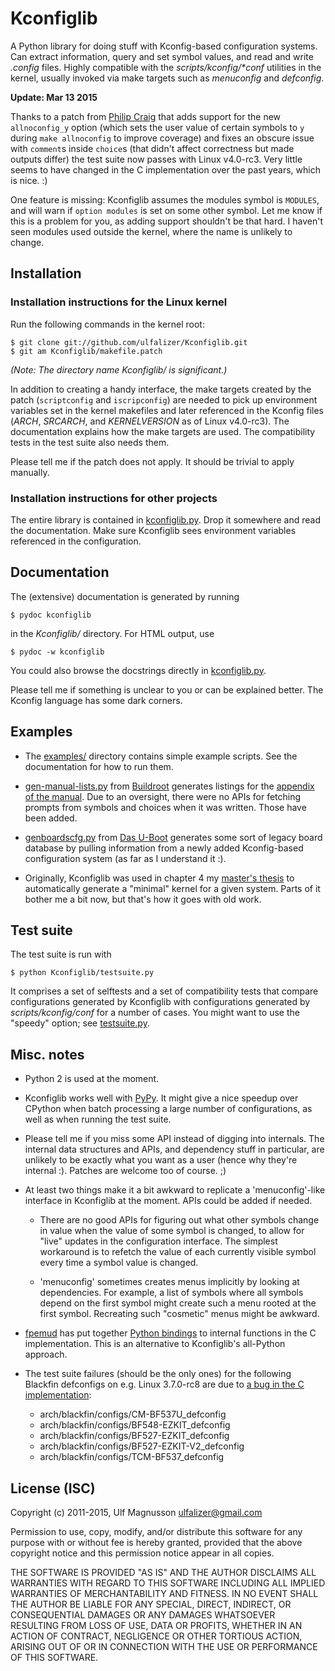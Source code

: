 # Kconfiglib #

A Python library for doing stuff with Kconfig-based configuration systems. Can
extract information, query and set symbol values, and read and write
<i>.config</i> files. Highly compatible with the <i>scripts/kconfig/\*conf</i>
utilities in the kernel, usually invoked via make targets such as
<i>menuconfig</i> and <i>defconfig</i>.

**Update: Mar 13 2015**

Thanks to a patch from [Philip Craig](https://github.com/philipc) that adds support
for the new `allnoconfig_y` option (which sets the user value of certain symbols
to `y` during `make allnoconfig` to improve coverage) and fixes an obscure issue
with `comment`s inside `choice`s (that didn't affect correctness but made outputs
differ) the test suite now passes with Linux v4.0-rc3. Very little seems to have
changed in the C implementation over the past years, which is nice. :)

One feature is missing: Kconfiglib assumes the modules symbol is `MODULES`, and
will warn if `option modules` is set on some other symbol. Let me know if this
is a problem for you, as adding support shouldn't be that hard. I haven't seen
modules used outside the kernel, where the name is unlikely to change.

## Installation ##

### Installation instructions for the Linux kernel ###

Run the following commands in the kernel root:

    $ git clone git://github.com/ulfalizer/Kconfiglib.git  
    $ git am Kconfiglib/makefile.patch

<i>(Note: The directory name Kconfiglib/ is significant.)</i>

In addition to creating a handy interface, the make targets created by the patch
(`scriptconfig` and `iscripconfig`) are needed to pick up environment variables
set in the kernel makefiles and later referenced in the Kconfig files (<i>ARCH</i>,
<i>SRCARCH</i>, and <i>KERNELVERSION</i> as of Linux v4.0-rc3). The documentation
explains how the make targets are used. The compatibility tests in the test suite
also needs them.

Please tell me if the patch does not apply. It should be trivial to apply
manually.

### Installation instructions for other projects ###

The entire library is contained in [kconfiglib.py](kconfiglib.py). Drop it
somewhere and read the documentation. Make sure Kconfiglib sees environment
variables referenced in the configuration.

## Documentation ##

The (extensive) documentation is generated by running

    $ pydoc kconfiglib

in the <i>Kconfiglib/</i> directory. For HTML output,
use

    $ pydoc -w kconfiglib
    
You could also browse the docstrings directly in [kconfiglib.py](kconfiglib.py).

Please tell me if something is unclear to you or can be explained better. The Kconfig
language has some dark corners.

## Examples ##

 * The [examples/](examples/) directory contains simple example scripts. See the documentation for how to run them.

 * [gen-manual-lists.py](http://git.buildroot.net/buildroot/tree/support/scripts/gen-manual-lists.py) from [Buildroot](http://buildroot.uclibc.org/) generates listings for the [appendix of the manual](http://buildroot.uclibc.org/downloads/manual/manual.html#_appendix). Due to an oversight, there were no APIs for fetching prompts from symbols and choices when it was written. Those have been added.

 * [genboardscfg.py](http://git.denx.de/?p=u-boot.git;a=blob;f=tools/genboardscfg.py;hb=HEAD) from [Das U-Boot](http://www.denx.de/wiki/U-Boot) generates some sort of legacy board database by pulling information from a newly added Kconfig-based configuration system (as far as I understand it :).

 * Originally, Kconfiglib was used in chapter 4 my [master's thesis](http://liu.diva-portal.org/smash/get/diva2:473038/FULLTEXT01.pdf) to automatically generate a "minimal" kernel for a given system. Parts of it bother me a bit now, but that's how it goes with old work.
 
## Test suite ##

The test suite is run with

    $ python Kconfiglib/testsuite.py

It comprises a set of selftests and a set of compatibility tests that compare
configurations generated by Kconfiglib with configurations generated by
<i>scripts/kconfig/conf</i> for a number of cases. You might want to use the
"speedy" option; see [testsuite.py](testsuite.py).

## Misc. notes ##

 * Python 2 is used at the moment.

 * Kconfiglib works well with [PyPy](http://pypy.org). It might give a nice
speedup over CPython when batch processing a large number of configurations,
as well as when running the test suite.

 * Please tell me if you miss some API instead of digging into internals. The
internal data structures and APIs, and dependency stuff in particular, are
unlikely to be exactly what you want as a user (hence why they're internal :).
Patches are welcome too of course. ;)

 * At least two things make it a bit awkward to replicate a 'menuconfig'-like
   interface in Kconfiglib at the moment. APIs could be added if needed.

   * There are no good APIs for figuring out what other symbols change in value
     when the value of some symbol is changed, to allow for "live" updates
     in the configuration interface. The simplest workaround is to refetch the
     value of each currently visible symbol every time a symbol value is changed.

   * 'menuconfig' sometimes creates menus implicitly by looking at dependencies.
     For example, a list of symbols where all symbols depend on the first symbol
     might create such a menu rooted at the first symbol. Recreating such "cosmetic"
     menus might be awkward.

 * [fpemud](https://github.com/fpemud) has put together [Python
bindings](https://github.com/fpemud/pylkc) to internal functions in the C
implementation. This is an alternative to Kconfiglib's all-Python approach.

 * The test suite failures (should be the only ones) for the following Blackfin
defconfigs on e.g. Linux 3.7.0-rc8 are due to
[a bug in the C implementation](https://lkml.org/lkml/2012/12/5/458):

   * arch/blackfin/configs/CM-BF537U\_defconfig  
   * arch/blackfin/configs/BF548-EZKIT\_defconfig  
   * arch/blackfin/configs/BF527-EZKIT\_defconfig  
   * arch/blackfin/configs/BF527-EZKIT-V2\_defconfig  
   * arch/blackfin/configs/TCM-BF537\_defconfig

## License (ISC) ##

Copyright (c) 2011-2015, Ulf Magnusson <ulfalizer@gmail.com>

Permission to use, copy, modify, and/or distribute this software for any purpose with or without fee is hereby granted, provided that the above copyright notice and this permission notice appear in all copies.

THE SOFTWARE IS PROVIDED "AS IS" AND THE AUTHOR DISCLAIMS ALL WARRANTIES WITH REGARD TO THIS SOFTWARE INCLUDING ALL IMPLIED WARRANTIES OF MERCHANTABILITY AND FITNESS. IN NO EVENT SHALL THE AUTHOR BE LIABLE FOR ANY SPECIAL, DIRECT, INDIRECT, OR CONSEQUENTIAL DAMAGES OR ANY DAMAGES WHATSOEVER RESULTING FROM LOSS OF USE, DATA OR PROFITS, WHETHER IN AN ACTION OF CONTRACT, NEGLIGENCE OR OTHER TORTIOUS ACTION, ARISING OUT OF OR IN CONNECTION WITH THE USE OR PERFORMANCE OF THIS SOFTWARE.
